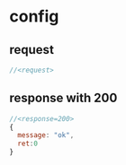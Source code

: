 # config
## request

```js
//<request>
```

## response with 200

```js
//<response=200>
{
  message: "ok",
  ret:0
}
```
